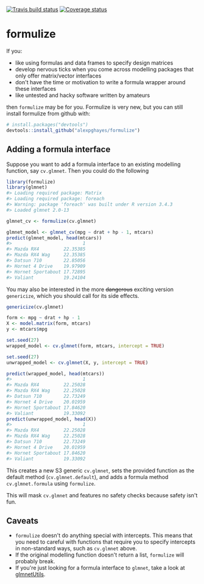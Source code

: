 
<!-- README.md is generated from README.Rmd. Please edit that file -->
[![Travis build status](https://travis-ci.org/alexpghayes/formulize.svg?branch=master)](https://travis-ci.org/alexpghayes/formulize) [![Coverage status](https://codecov.io/gh/alexpghayes/formulize/branch/master/graph/badge.svg)](https://codecov.io/github/alexpghayes/formulize?branch=master)

formulize
=========

If you:

-   like using formulas and data frames to specify design matrices
-   develop nervous ticks when you come across modelling packages that only offer matrix/vector interfaces
-   don't have the time or motivation to write a formula wrapper around these interfaces
-   like untested and hacky software written by amateurs

then `formulize` may be for you. Formulize is very new, but you can still install formulize from github with:

``` r
# install.packages("devtools")
devtools::install_github("alexpghayes/formulize")
```

Adding a formula interface
--------------------------

Suppose you want to add a formula interface to an existing modelling function, say `cv.glmnet`. Then you could do the following

``` r
library(formulize)
library(glmnet)
#> Loading required package: Matrix
#> Loading required package: foreach
#> Warning: package 'foreach' was built under R version 3.4.3
#> Loaded glmnet 2.0-13

glmnet_cv <- formulize(cv.glmnet)

glmnet_model <- glmnet_cv(mpg ~ drat + hp - 1, mtcars)
predict(glmnet_model, head(mtcars))
#>                          1
#> Mazda RX4         22.35385
#> Mazda RX4 Wag     22.35385
#> Datsun 710        22.85056
#> Hornet 4 Drive    19.97909
#> Hornet Sportabout 17.72895
#> Valiant           19.24104
```

You may also be interested in the more ~~dangerous~~ exciting version `genericize`, which you should call for its side effects.

``` r
genericize(cv.glmnet)

form <- mpg ~ drat + hp - 1
X <- model.matrix(form, mtcars)
y <- mtcars$mpg

set.seed(27)
wrapped_model <- cv.glmnet(form, mtcars, intercept = TRUE)

set.seed(27)
unwrapped_model <- cv.glmnet(X, y, intercept = TRUE)

predict(wrapped_model, head(mtcars))
#>                          1
#> Mazda RX4         22.25028
#> Mazda RX4 Wag     22.25028
#> Datsun 710        22.73249
#> Hornet 4 Drive    20.01959
#> Hornet Sportabout 17.84620
#> Valiant           19.33092
predict(unwrapped_model, head(X))
#>                          1
#> Mazda RX4         22.25028
#> Mazda RX4 Wag     22.25028
#> Datsun 710        22.73249
#> Hornet 4 Drive    20.01959
#> Hornet Sportabout 17.84620
#> Valiant           19.33092
```

This creates a new S3 generic `cv.glmnet`, sets the provided function as the default method (`cv.glmnet.default`), and adds a formula method `cv.glmnet.formula` using `formulize`.

This will mask `cv.glmnet` and features no safety checks because safety isn't fun.

Caveats
-------

-   `formulize` doesn't do anything special with intercepts. This means that you need to careful with functions that require you to specify intercepts in non-standard ways, such as `cv.glmnet` above.
-   If the original modelling function doesn't return a list, `formulize` will probably break.
-   If you're just looking for a formula interface to `glmnet`, take a look at [glmnetUtils](https://github.com/Hong-Revo/glmnetUtils).
